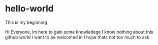 # hello-world
This is my beginning

Hi Everyone,
Im here to gain some knowledege I know nothing about this github world
I want to be welcomed in I hope thats not too much to ask
